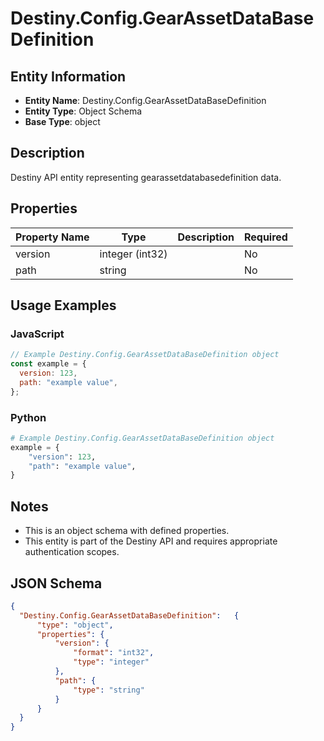 # Destiny.Config.GearAssetDataBaseDefinition

## Entity Information
- **Entity Name**: Destiny.Config.GearAssetDataBaseDefinition
- **Entity Type**: Object Schema
- **Base Type**: object

## Description
Destiny API entity representing gearassetdatabasedefinition data.

## Properties

| Property Name | Type | Description | Required |
|---------------|------|-------------|----------|
| version | integer (int32) |  | No |
| path | string |  | No |

## Usage Examples

### JavaScript
```javascript
// Example Destiny.Config.GearAssetDataBaseDefinition object
const example = {
  version: 123,
  path: "example value",
};
```

### Python
```python
# Example Destiny.Config.GearAssetDataBaseDefinition object
example = {
    "version": 123,
    "path": "example value",
}
```

## Notes
- This is an object schema with defined properties.
- This entity is part of the Destiny API and requires appropriate authentication scopes.

## JSON Schema
```json
{
  "Destiny.Config.GearAssetDataBaseDefinition":   {
      "type": "object",
      "properties": {
          "version": {
              "format": "int32",
              "type": "integer"
          },
          "path": {
              "type": "string"
          }
      }
  }
}
```
